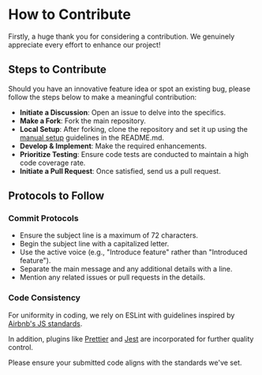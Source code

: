# How to Contribute

Firstly, a huge thank you for considering a contribution. We genuinely appreciate every effort to enhance our project!

## Steps to Contribute

Should you have an innovative feature idea or spot an existing bug, please follow the steps below to make a meaningful contribution:

- **Initiate a Discussion**: Open an issue to delve into the specifics.
- **Make a Fork**: Fork the main repository.
- **Local Setup**: After forking, clone the repository and set it up using the [manual setup](https://github.com/ernest0galdamez/node-express-boilerplate.git) guidelines in the README.md.
- **Develop & Implement**: Make the required enhancements.
- **Prioritize Testing**: Ensure code tests are conducted to maintain a high code coverage rate.
- **Initiate a Pull Request**: Once satisfied, send us a pull request.

## Protocols to Follow

### Commit Protocols

- Ensure the subject line is a maximum of 72 characters.
- Begin the subject line with a capitalized letter.
- Use the active voice (e.g., "Introduce feature" rather than "Introduced feature").
- Separate the main message and any additional details with a line.
- Mention any related issues or pull requests in the details.

### Code Consistency

For uniformity in coding, we rely on ESLint with guidelines inspired by [Airbnb's JS standards](https://github.com/airbnb/javascript/tree/master/packages/eslint-config-airbnb-base). 

In addition, plugins like [Prettier](https://github.com/prettier/eslint-plugin-prettier) and [Jest](https://github.com/jest-community/eslint-plugin-jest) are incorporated for further quality control.

Please ensure your submitted code aligns with the standards we've set.
